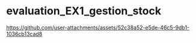 ﻿# evaluation_EX1_gestion_stock



https://github.com/user-attachments/assets/52c38a52-e5de-46c5-9db1-1036cb13cad8

